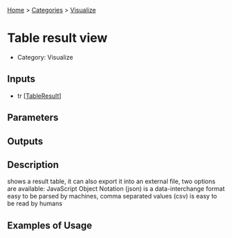 
[Home](../../../index.html) > [Categories](../../index.html) > [Visualize](index.html)

# Table result view

* Category: Visualize

## Inputs

* tr [[TableResult](../../../data_types.html#tableresult)]

## Parameters



## Outputs



## Description

  shows a result table, it can also export it into an external file, two options are available: JavaScript Object Notation (json) is a data-interchange format easy to be parsed by machines, comma separated values (csv) is easy to be read by humans

## Examples of Usage
        